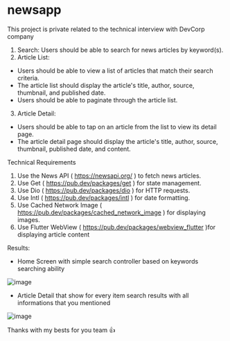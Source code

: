 # newsapp
This project is private related to the technical interview with DevCorp company

1. Search: Users should be able to search for news articles by keyword(s).
2. Article List:
- Users should be able to view a list of articles that match their search criteria.
- The article list should display the article&#39;s title, author, source, thumbnail, and
published date.
- Users should be able to paginate through the article list.
3. Article Detail:
- Users should be able to tap on an article from the list to view its detail page.
- The article detail page should display the article&#39;s title, author, source,
thumbnail, published date, and content.

Technical Requirements
1. Use the News API ( https://newsapi.org/ ) to fetch news articles.
2. Use Get ( https://pub.dev/packages/get ) for state management.
3. Use Dio ( https://pub.dev/packages/dio ) for HTTP requests.
4. Use Intl ( https://pub.dev/packages/intl ) for date formatting.
5. Use Cached Network Image ( https://pub.dev/packages/cached_network_image ) for
displaying images.
6. Use Flutter WebView ( https://pub.dev/packages/webview_flutter )for displaying
article content


Results:
- Home Screen with simple search controller based on keywords searching ability

![image](https://user-images.githubusercontent.com/8468212/231036908-96c65212-5f11-4e76-a342-c05cdd1e3ee7.png)

- Article Detail that show for every item search results with all informations that you mentioned

![image](https://user-images.githubusercontent.com/8468212/231037027-ff39a0c8-8f8d-4eec-8fe8-966d99e1fb09.png)


Thanks with my bests for you team 👍
